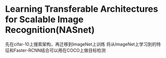 # Learning Transferable Architectures for Scalable Image Recognition(NASnet)
先在cifar-10上搜索架构，再迁移到ImageNet上训练
将从ImageNet上学习到的特征和Faster-RCNN结合可以用在COCO上做目标检测
